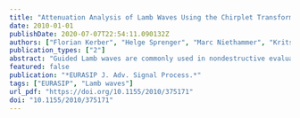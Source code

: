 ```yaml
---
title: "Attenuation Analysis of Lamb Waves Using the Chirplet Transform"
date: 2010-01-01
publishDate: 2020-07-07T22:54:11.090132Z
authors: ["Florian Kerber", "Helge Sprenger", "Marc Niethammer", "Kritsakorn Luangvilai", "Laurence J. Jacobs"]
publication_types: ["2"]
abstract: "Guided Lamb waves are commonly used in nondestructive evaluation to monitor plate-like structures or to characterize properties of composite or layered materials. However, the dispersive propagation and multimode excitability of Lamb waves complicate their analysis. Advanced signal processing techniques are therefore required to resolve both the time and frequency content of the time-domain wave signals. The chirplet transform (CT) has been introduced as a generalized time-frequency representation (TFR) incorporating more flexibility to adjust the window function to the group delay of the signal when compared to the more classical short-time Fourier transform (STFT). Exploiting this additional degree of freedom, this paper applies an adaptive algorithm based on the CT to calculate mode displacement ratios and attenuation of Lamb waves in elastic plate structures. The CT-based algorithm has a clear performance advantage when calculating mode displacement ratios and attenuation for numerically-simulated Lamb wave signals. For experimental data, the CT retains an advantage over the STFT although measurement noise and parameter uncertainties lead to larger overall deviations from the theoretically expected solutions."
featured: false
publication: "*EURASIP J. Adv. Signal Process.*"
tags: ["EURASIP", "Lamb waves"]
url_pdf: "https://doi.org/10.1155/2010/375171"
doi: "10.1155/2010/375171"
---
```


